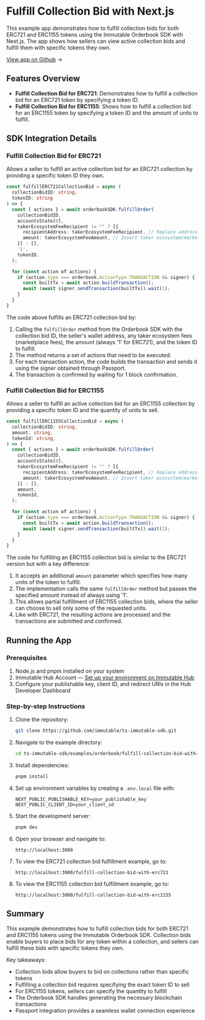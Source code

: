 <div class="display-none">

# Fulfill Collection Bid with Next.js

This example app demonstrates how to fulfill collection bids for both ERC721 and ERC1155 tokens using the Immutable Orderbook SDK with Next.js. The app shows how sellers can view active collection bids and fulfill them with specific tokens they own.

</div>

<div class="button-component">

[View app on Github](https://github.com/immutable/ts-immutable-sdk/tree/main/examples/orderbook/fulfill-collection-bid-with-nextjs) <span class="button-component-arrow">→</span>

</div>

## Features Overview

- **Fulfill Collection Bid for ERC721**: Demonstrates how to fulfill a collection bid for an ERC721 token by specifying a token ID.
- **Fulfill Collection Bid for ERC1155**: Shows how to fulfill a collection bid for an ERC1155 token by specifying a token ID and the amount of units to fulfill.

## SDK Integration Details

### Fulfill Collection Bid for ERC721

Allows a seller to fulfill an active collection bid for an ERC721 collection by providing a specific token ID they own.

```typescript title="Fulfill ERC721 Collection Bid" manualLink="https://github.com/immutable/ts-immutable-sdk/blob/main/examples/orderbook/fulfill-collection-bid-with-nextjs/src/app/fulfill-collection-bid-with-erc721/page.tsx"
const fulfillERC721CollectionBid = async (
  collectionBidID: string,
  tokenID: string
) => {
  const { actions } = await orderbookSDK.fulfillOrder(
    collectionBidID,
    accountsState[0],
    takerEcosystemFeeRecipient != "" ? [{
      recipientAddress: takerEcosystemFeeRecipient, // Replace address with your own marketplace address
      amount: takerEcosystemFeeAmount, // Insert taker ecosystem/marketplace fee here
    }] : [],
    '1',
    tokenID,
  );

  for (const action of actions) {
    if (action.type === orderbook.ActionType.TRANSACTION && signer) {
      const builtTx = await action.buildTransaction();
      await (await signer.sendTransaction(builtTx)).wait(1);
    }
  }
}
```

The code above fulfills an ERC721 collection bid by:

1. Calling the `fulfillOrder` method from the Orderbook SDK with the collection bid ID, the seller's wallet address, any taker ecosystem fees (marketplace fees), the amount (always '1' for ERC721), and the token ID to fulfill.
2. The method returns a set of actions that need to be executed.
3. For each transaction action, the code builds the transaction and sends it using the signer obtained through Passport.
4. The transaction is confirmed by waiting for 1 block confirmation.

### Fulfill Collection Bid for ERC1155

Allows a seller to fulfill an active collection bid for an ERC1155 collection by providing a specific token ID and the quantity of units to sell.

```typescript title="Fulfill ERC1155 Collection Bid" manualLink="https://github.com/immutable/ts-immutable-sdk/blob/main/examples/orderbook/fulfill-collection-bid-with-nextjs/src/app/fulfill-collection-bid-with-erc1155/page.tsx"
const fulfillERC1155CollectionBid = async (
  collectionBidID: string,
  amount: string,
  tokenId: string,
) => {
  const { actions } = await orderbookSDK.fulfillOrder(
    collectionBidID,
    accountsState[0],
    takerEcosystemFeeRecipient != "" ? [{
      recipientAddress: takerEcosystemFeeRecipient, // Replace address with your own marketplace address
      amount: takerEcosystemFeeAmount, // Insert taker ecosystem/marketplace fee here
    }] : [],
    amount,
    tokenId,
  );

  for (const action of actions) {
    if (action.type === orderbook.ActionType.TRANSACTION && signer) {
      const builtTx = await action.buildTransaction();
      await (await signer.sendTransaction(builtTx)).wait(1);
    }
  }
}
```

The code for fulfilling an ERC1155 collection bid is similar to the ERC721 version but with a key difference:

1. It accepts an additional `amount` parameter which specifies how many units of the token to fulfill.
2. The implementation calls the same `fulfillOrder` method but passes the specified amount instead of always using '1'.
3. This allows partial fulfillment of ERC1155 collection bids, where the seller can choose to sell only some of the requested units.
4. Like with ERC721, the resulting actions are processed and the transactions are submitted and confirmed.

## Running the App

### Prerequisites

1. Node.js and pnpm installed on your system
2. Immutable Hub Account — [Set up your environment on Immutable Hub](https://hub.immutable.com/)
3. Configure your publishable key, client ID, and redirect URIs in the Hub Developer Dashboard

### Step-by-step Instructions

1. Clone the repository:
   ```bash
   git clone https://github.com/immutable/ts-immutable-sdk.git
   ```

2. Navigate to the example directory:
   ```bash
   cd ts-immutable-sdk/examples/orderbook/fulfill-collection-bid-with-nextjs
   ```

3. Install dependencies:
   ```bash
   pnpm install
   ```

4. Set up environment variables by creating a `.env.local` file with:
   ```
   NEXT_PUBLIC_PUBLISHABLE_KEY=your_publishable_key
   NEXT_PUBLIC_CLIENT_ID=your_client_id
   ```

5. Start the development server:
   ```bash
   pnpm dev
   ```

6. Open your browser and navigate to:
   ```
   http://localhost:3000
   ```

7. To view the ERC721 collection bid fulfillment example, go to:
   ```
   http://localhost:3000/fulfill-collection-bid-with-erc721
   ```

8. To view the ERC1155 collection bid fulfillment example, go to:
   ```
   http://localhost:3000/fulfill-collection-bid-with-erc1155
   ```

## Summary

This example demonstrates how to fulfill collection bids for both ERC721 and ERC1155 tokens using the Immutable Orderbook SDK. Collection bids enable buyers to place bids for any token within a collection, and sellers can fulfill these bids with specific tokens they own.

Key takeaways:
- Collection bids allow buyers to bid on collections rather than specific tokens
- Fulfilling a collection bid requires specifying the exact token ID to sell
- For ERC1155 tokens, sellers can specify the quantity to fulfill
- The Orderbook SDK handles generating the necessary blockchain transactions
- Passport integration provides a seamless wallet connection experience 